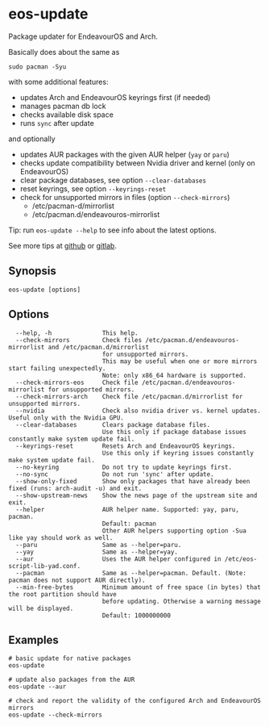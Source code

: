 # eos-update

Package updater for EndeavourOS and Arch.

Basically does about the same as

```
sudo pacman -Syu
```
 with some additional features:

- updates Arch and EndeavourOS keyrings first (if needed)
- manages pacman db lock
- checks available disk space
- runs `sync` after update

and optionally

- updates AUR packages with the given AUR helper (`yay` or `paru`)
- checks update compatibility between Nvidia driver and kernel (only on EndeavourOS)
- clear package databases, see option `--clear-databases`
- reset keyrings, see option `--keyrings-reset`
- check for unsupported mirrors in files (option `--check-mirrors`)
  - /etc/pacman-d/mirrorlist
  - /etc/pacman.d/endeavouros-mirrorlist

Tip: run `eos-update --help` to see info about the latest options.<br>

See more tips at
[github](https://github.com/endeavouros-team/eos-bash-shared/blob/main/eos-update-tips.md)
or
[gitlab](https://gitlab.com/endeavouros-filemirror/eos-bash-shared/blob/main/eos-update-tips.md).

## Synopsis

```
eos-update [options]
```

## Options

```
  --help, -h              This help.
  --check-mirrors         Check files /etc/pacman.d/endeavouros-mirrorlist and /etc/pacman.d/mirrorlist
                          for unsupported mirrors.
                          This may be useful when one or more mirrors start failing unexpectedly.
                          Note: only x86_64 hardware is supported.
  --check-mirrors-eos     Check file /etc/pacman.d/endeavouros-mirrorlist for unsupported mirrors.
  --check-mirrors-arch    Check file /etc/pacman.d/mirrorlist for unsupported mirrors.
  --nvidia                Check also nvidia driver vs. kernel updates. Useful only with the Nvidia GPU.
  --clear-databases       Clears package database files.
                          Use this only if package database issues constantly make system update fail.
  --keyrings-reset        Resets Arch and EndeavourOS keyrings.
                          Use this only if keyring issues constantly make system update fail.
  --no-keyring            Do not try to update keyrings first.
  --no-sync               Do not run 'sync' after update.
  --show-only-fixed       Show only packages that have already been fixed (runs: arch-audit -u) and exit.
  --show-upstream-news    Show the news page of the upstream site and exit.
  --helper                AUR helper name. Supported: yay, paru, pacman.
                          Default: pacman
                          Other AUR helpers supporting option -Sua like yay should work as well.
  --paru                  Same as --helper=paru.
  --yay                   Same as --helper=yay.
  --aur                   Uses the AUR helper configured in /etc/eos-script-lib-yad.conf.
  --pacman                Same as --helper=pacman. Default. (Note: pacman does not support AUR directly).
  --min-free-bytes        Minimum amount of free space (in bytes) that the root partition should have
                          before updating. Otherwise a warning message will be displayed.
                          Default: 1000000000
```

## Examples

```
# basic update for native packages
eos-update

# update also packages from the AUR
eos-update --aur

# check and report the validity of the configured Arch and EndeavourOS mirrors
eos-update --check-mirrors
```
